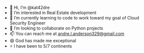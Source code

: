 - 👋 Hi, I’m @kat42dre
- 👀 I’m interested in Real Estate development
- 🌱 I’m currently learning to code to work toward my goal of Cloud Security Engineer
- 💞️ I’m looking to collaborate on Python projects
- 📫 You can reach me at andre.l.anderson329@gmail.com
- 😄 God has made me exceptional
- ⚡ I have been to 5/7 continents

<!---
kat42dre/kat42dre is a ✨ special ✨ repository because its `README.md` (this file) appears on your GitHub profile.
You can click the Preview link to take a look at your changes.
--->
